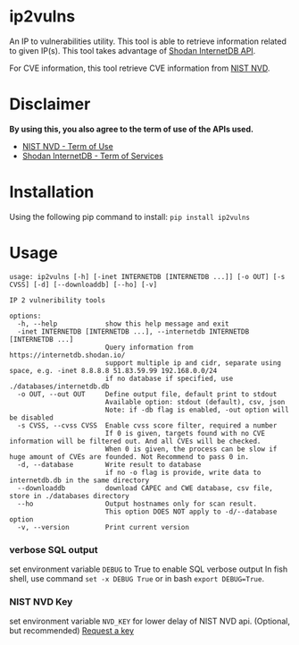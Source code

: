 # ip2vulns

An IP to vulnerabilities utility.
This tool is able to retrieve information related to given IP(s).
This tool takes advantage of [Shodan InternetDB API](https://internetdb.shodan.io/).

For CVE information, this tool retrieve CVE information from [NIST NVD](https://nvd.nist.gov/).

# Disclaimer

**By using this, you also agree to the term of use of the APIs used.**

- [NIST NVD - Term of Use](https://nvd.nist.gov/developers/terms-of-use)
- [Shodan InternetDB - Term of Services](https://static.shodan.io/legal/terms.html)

# Installation

Using the following pip command to install: `pip install ip2vulns`

# Usage

```text
usage: ip2vulns [-h] [-inet INTERNETDB [INTERNETDB ...]] [-o OUT] [-s CVSS] [-d] [--downloaddb] [--ho] [-v]

IP 2 vulneribility tools

options:
  -h, --help            show this help message and exit
  -inet INTERNETDB [INTERNETDB ...], --internetdb INTERNETDB [INTERNETDB ...]
                        Query information from https://internetdb.shodan.io/
                        support multiple ip and cidr, separate using space, e.g. -inet 8.8.8.8 51.83.59.99 192.168.0.0/24
                        if no database if specified, use ./databases/internetdb.db
  -o OUT, --out OUT     Define output file, default print to stdout
                        Available option: stdout (default), csv, json
                        Note: if -db flag is enabled, -out option will be disabled
  -s CVSS, --cvss CVSS  Enable cvss score filter, required a number
                        If 0 is given, targets found with no CVE information will be filtered out. And all CVEs will be checked.
                        When 0 is given, the process can be slow if huge amount of CVEs are founded. Not Recommend to pass 0 in.
  -d, --database        Write result to database
                        if no -o flag is provide, write data to internetdb.db in the same directory
  --downloaddb          download CAPEC and CWE database, csv file, store in ./databases directory
  --ho                  Output hostnames only for scan result.
                        This option DOES NOT apply to -d/--database option
  -v, --version         Print current version
```

### verbose SQL output
set environment variable `DEBUG` to True to enable SQL verbose output
In fish shell, use command `set -x DEBUG True` or in bash `export DEBUG=True`.

### NIST NVD Key
set environment variable `NVD_KEY` for lower delay of NIST NVD api. (Optional, but recommended)
[Request a key](https://nvd.nist.gov/developers/request-an-api-key)
